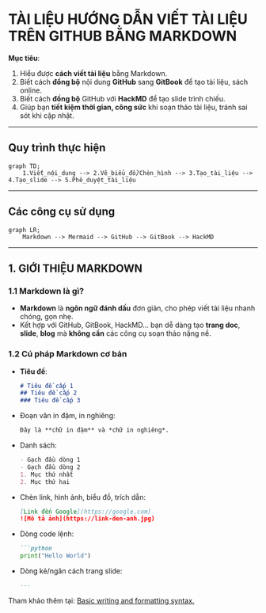 # TÀI LIỆU HƯỚNG DẪN VIẾT TÀI LIỆU TRÊN GITHUB BẰNG MARKDOWN

**Mục tiêu**:  
1. Hiểu được **cách viết tài liệu** bằng Markdown.  
2. Biết cách **đồng bộ** nội dung **GitHub** sang **GitBook** để tạo tài liệu, sách online.  
3. Biết cách **đồng bộ** GitHub với **HackMD** để tạo slide trình chiếu.
4. Giúp bạn **tiết kiệm thời gian, công sức** khi soạn thảo tài liệu, tránh sai sót khi cập nhật.

---

## Quy trình thực hiện

```mermaid
graph TD;
    1.Viết_nội_dung --> 2.Vẽ_biểu_đồ/Chèn_hình --> 3.Tạo_tài_liệu --> 4.Tạo_slide --> 5.Phê_duyệt_tài_liệu

```
---

## Các công cụ sử dụng

```mermaid
graph LR;
    Markdown --> Mermaid --> GitHub --> GitBook --> HackMD

```
---

## 1. GIỚI THIỆU MARKDOWN

### 1.1 Markdown là gì?
- **Markdown** là **ngôn ngữ đánh dấu** đơn giản, cho phép viết tài liệu nhanh chóng, gọn nhẹ.  
- Kết hợp với GitHub, GitBook, HackMD… bạn dễ dàng tạo **trang doc**, **slide**, **blog** mà **không cần** các công cụ soạn thảo nặng nề.

### 1.2 Cú pháp Markdown cơ bản
- **Tiêu đề**:  
  ```markdown
  # Tiêu đề cấp 1
  ## Tiêu đề cấp 2
  ### Tiêu đề cấp 3

- Đoạn văn in đậm, in nghiêng:
    ```markdown
    Đây là **chữ in đậm** và *chữ in nghiêng*.
    
- Danh sách:
    ```markdown
    - Gạch đầu dòng 1
    - Gạch đầu dòng 2
    1. Mục thứ nhất
    2. Mục thứ hai

- Chèn link, hình ảnh, biểu đồ, trích dẫn:
    ```markdown
    [Link đến Google](https://google.com)
    ![Mô tả ảnh](https://link-den-anh.jpg)

- Dòng code lệnh:
    ```markdown
    ```python
    print("Hello World")

- Dòng kẻ/ngăn cách trang slide:
    ```markdown
    ---

Tham khảo thêm tại: [Basic writing and formatting syntax.](https://docs.github.com/en/get-started/writing-on-github/basic-writing-and-formatting-syntax)


